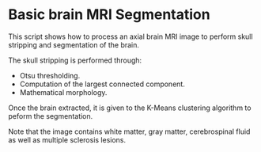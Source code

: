 # Basic brain MRI Segmentation
This script shows how to process an axial brain MRI image to perform skull stripping and segmentation of the brain.

The skull stripping is performed through:

* Otsu thresholding.
* Computation of the largest connected component.
* Mathematical morphology.

Once the brain extracted, it is given to the K-Means clustering algorithm to peform the segmentation.

Note that the image contains white matter, gray matter, cerebrospinal fluid as well as multiple sclerosis lesions.
